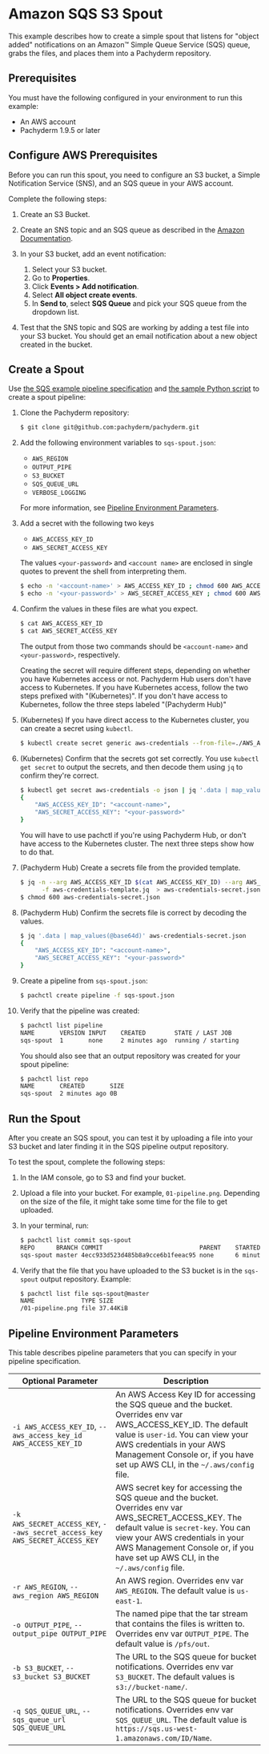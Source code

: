 # Amazon SQS S3 Spout

This example describes how to create a simple spout
that listens for "object added" notifications on an
Amazon™ Simple Queue Service (SQS) queue, grabs the
files, and places them into a Pachyderm repository.

## Prerequisites

You must have the following configured in your environment to
run this example:

* An AWS account
* Pachyderm 1.9.5 or later

## Configure AWS Prerequisites

Before you can run this spout, you need to configure
an S3 bucket, a Simple Notification Service (SNS),
and an SQS queue in your AWS account.

Complete the following steps:

1. Create an S3 Bucket.
2. Create an SNS topic and an SQS queue as described in
the [Amazon Documentation](https://docs.aws.amazon.com/AmazonS3/latest/dev/ways-to-add-notification-config-to-bucket.html).
3. In your S3 bucket, add an event notification:

   1. Select your S3 bucket.
   2. Go to **Properties**.
   3. Click **Events > Add notification**.
   4. Select **All object create events**.
   5. In **Send to**, select **SQS Queue** and pick your
   SQS queue from the dropdown list.

4. Test that the SNS topic and SQS are working by adding a test
   file into your S3 bucket. You should get an email notification
   about a new object created in the bucket.

## Create a Spout

Use [the SQS example pipeline specification](sqs-spout.json)
and [the sample Python script](sqs-spout.py)
to create a spout pipeline:

1. Clone the Pachyderm repository:

   ```bash
   $ git clone git@github.com:pachyderm/pachyderm.git
   ```

1. Add the following environment variables to `sqs-spout.json`:

   * `AWS_REGION`
   * `OUTPUT_PIPE`
   * `S3_BUCKET`
   * `SQS_QUEUE_URL`
   * `VERBOSE_LOGGING`

   For more information, see [Pipeline Environment Parameters](#pipeline-environment-parameters).

1. Add a secret with the following two keys

   * `AWS_ACCESS_KEY_ID`
   * `AWS_SECRET_ACCESS_KEY`

   The values `<your-password>` and `<account name>` are enclosed in single quotes to prevent the shell from interpreting them.
   
   ```sh
   $ echo -n '<account-name>' > AWS_ACCESS_KEY_ID ; chmod 600 AWS_ACCESS_KEY_ID
   $ echo -n '<your-password>' > AWS_SECRET_ACCESS_KEY ; chmod 600 AWS_SECRET_ACCESS_KEY
   ```
   
1. Confirm the values in these files are what you expect.

   ```sh
   $ cat AWS_ACCESS_KEY_ID
   $ cat AWS_SECRET_ACCESS_KEY
   ```
   
   The output from those two commands should be `<account-name>` and `<your-password>`, respectively.
   
   Creating the secret will require different steps,
   depending on whether you have Kubernetes access or not.
   Pachyderm Hub users don't have access to Kubernetes.
   If you have Kubernetes access, 
   follow the two steps prefixed with "(Kubernetes)".
   If you don't have access to Kubernetes,
   follow the three steps labeled "(Pachyderm Hub)" 

1. (Kubernetes) If you have direct access to the Kubernetes cluster, you can create a secret using `kubectl`.
   
   ```sh
   $ kubectl create secret generic aws-credentials --from-file=./AWS_ACCESS_KEY_ID --from-file=./AWS_SECRET_ACCESS_KEY
   ```
   
1. (Kubernetes) Confirm that the secrets got set correctly.
   You use `kubectl get secret` to output the secrets, and then decode them using `jq` to confirm they're correct.
   
   ```sh
   $ kubectl get secret aws-credentials -o json | jq '.data | map_values(@base64d)'
   {
       "AWS_ACCESS_KEY_ID": "<account-name>",
       "AWS_SECRET_ACCESS_KEY": "<your-password>"
   }
   ```

   You will have to use pachctl if you're using Pachyderm Hub,
   or don't have access to the Kubernetes cluster.
   The next three steps show how to do that.

1. (Pachyderm Hub) Create a secrets file from the provided template.

   ```sh
   $ jq -n --arg AWS_ACCESS_KEY_ID $(cat AWS_ACCESS_KEY_ID) --arg AWS_SECRET_ACCESS_KEY $(cat AWS_SECRET_ACCESS_KEY) \
         -f aws-credentials-template.jq  > aws-credentials-secret.json 
   $ chmod 600 aws-credentials-secret.json
   ```

1. (Pachyderm Hub) Confirm the secrets file is correct by decoding the values.

   ```sh
   $ jq '.data | map_values(@base64d)' aws-credentials-secret.json
   {
       "AWS_ACCESS_KEY_ID": "<account-name>",
       "AWS_SECRET_ACCESS_KEY": "<your-password>"
   }
   ```

1. Create a pipeline from `sqs-spout.json`:

   ```bash
   $ pachctl create pipeline -f sqs-spout.json
   ```

1. Verify that the pipeline was created:

   ```bash
   $ pachctl list pipeline
   NAME       VERSION INPUT    CREATED        STATE / LAST JOB
   sqs-spout  1       none     2 minutes ago  running / starting
   ```

   You should also see that an output repository was created for your
   spout pipeline:

   ```bash
   $ pachctl list repo
   NAME       CREATED       SIZE
   sqs-spout  2 minutes ago 0B
   ```

## Run the Spout

After you create an SQS spout, you can test it by uploading a file
into your S3 bucket and later finding it in the
SQS pipeline output repository.

To test the spout, complete the following steps:

1. In the IAM console, go to S3 and find your bucket.

1. Upload a file into your bucket. For example, `01-pipeline.png`. Depending
on the size of the file, it might take some time for the file to get uploaded.

1. In your terminal, run:

   ```bash
   $ pachctl list commit sqs-spout
   REPO      BRANCH COMMIT                           PARENT    STARTED        DURATION           SIZE
   sqs-spout master 4ecc933d523d485b8a9cce6b1feeac95 none      6 minutes ago  Less than a second 37.44KiB
   ```

1. Verify that the file that you have uploaded to the S3 bucket is
in the `sqs-spout` output repository. Example:

   ```bash
   $ pachctl list file sqs-spout@master
   NAME             TYPE SIZE
   /01-pipeline.png file 37.44KiB
   ```

## Pipeline Environment Parameters

This table describes pipeline parameters that you can specify in your
pipeline specification.

| Optional Parameter  | Description   |
| ------------------- | ------------- |
| `-i AWS_ACCESS_KEY_ID`, `--aws_access_key_id AWS_ACCESS_KEY_ID` | An AWS Access Key ID for accessing the SQS queue and the bucket. Overrides env var AWS_ACCESS_KEY_ID. The default value is `user-id`. You can view your AWS credentials in your AWS Management Console or, if you have set up AWS CLI, in the `~/.aws/config` file. |
| `-k AWS_SECRET_ACCESS_KEY`, `--aws_secret_access_key AWS_SECRET_ACCESS_KEY` | AWS secret key for accessing the SQS queue and the bucket. Overrides env var AWS_SECRET_ACCESS_KEY. The default value is `secret-key`. You can view your AWS credentials in your AWS Management Console or, if you have set up AWS CLI, in the `~/.aws/config` file. |
| `-r AWS_REGION`, `--aws_region AWS_REGION` | An AWS region. Overrides env var `AWS_REGION`. The default value is `us-east-1`. |
| `-o OUTPUT_PIPE`, `--output_pipe OUTPUT_PIPE` | The named pipe that the tar stream that contains the files is written to. Overrides env var `OUTPUT_PIPE`. The default value is `/pfs/out`. |
| `-b S3_BUCKET`, `--s3_bucket S3_BUCKET` | The URL to the SQS queue for bucket notifications. Overrides env var `S3_BUCKET`. The default values is `s3://bucket-name/`. |
| `-q SQS_QUEUE_URL`, `--sqs_queue_url SQS_QUEUE_URL` | The URL to the SQS queue for bucket notifications. Overrides env var `SQS_QUEUE_URL`. The default value is `https://sqs.us-west-1.amazonaws.com/ID/Name`. |
